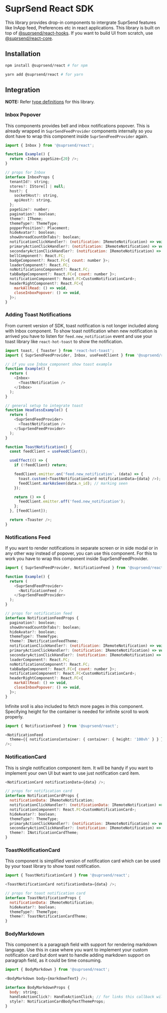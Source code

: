 # SuprSend React SDK

This library provides drop-in components to intergrate SuprSend features like InApp feed, Preferences etc in react applications. This library is built on top of [@suprsend/react-hooks](https://github.com/suprsend/suprsend-react-core). If you want to build UI from scratch, use [@suprsend/react-core](https://github.com/suprsend/suprsend-react-core).

## Installation

```bash
npm install @suprsend/react # for npm

yarn add @suprsend/react # for yarn
```

## Integration

**NOTE:** Refer [type definitions](https://github.com/suprsend/suprsend-react-sdk/blob/main/src/Feed/interface.ts) for this library.

### Inbox Popover

This components provides bell and inbox notifications popover. This is already wrapped in `SuprSendFeedProvider` components internally so you dont have to wrap this component inside `SuprSendFeedProvider` again.

```javascript
import { Inbox } from '@suprsend/react';

function Example() {
  return <Inbox pageSize={20} />;
}

// props for Inbox
interface InboxProps {
  tenantId?: string;
  stores?: IStore[] | null;
  host?: {
    socketHost?: string,
    apiHost?: string,
  };
  pageSize?: number;
  pagination?: boolean;
  theme?: ITheme;
  themeType?: ThemeType;
  popperPosition?: Placement;
  hideAvatar?: boolean;
  showUnreadCountOnTabs?: boolean;
  notificationClickHandler?: (notification: IRemoteNotification) => void;
  primaryActionClickHandler?: (notification: IRemoteNotification) => void;
  secondaryActionClickHandler?: (notification: IRemoteNotification) => void;
  bellComponent?: React.FC;
  badgeComponent?: React.FC<{ count: number }>;
  loaderComponent?: React.FC;
  noNotificationsComponent?: React.FC;
  tabBadgeComponent?: React.FC<{ count: number }>;
  notificationComponent?: React.FC<CustomNotificationCard>;
  headerRightComponent?: React.FC<{
    markAllRead: () => void,
    closeInboxPopover: () => void,
  }>;
}
```

### Adding Toast Notifications

From current version of SDK, toast notification is not longer included along with Inbox component. To show toast notification when new notification is arrived you have to listen for `feed.new_notification` event and use your toast library like `react-hot-toast` to show the notification.

```javascript
import toast, { Toaster } from 'react-hot-toast';
import { SuprSendFeedProvider, Inbox, useFeedClient } from '@suprsend/react';

// if you use Inbox component show toast example
function Example() {
  return (
    <Inbox>
      <ToastNotification />
    </Inbox>
  );
}

// general setup to integrate toast
function HeadlessExample() {
  return (
    <SuprSendFeedProvider>
      <ToastNotification />
    </SuprSendFeedProvider>
  );
}

function ToastNotification() {
  const feedClient = useFeedClient();

  useEffect(() => {
    if (!feedClient) return;

    feedClient.emitter.on('feed.new_notification', (data) => {
      toast.custom(<ToastNotificationCard notificationData={data} />); // show toast with new notification data
      feedClient.markAsSeen(data.n_id); // marking seen
    });

    return () => {
      feedClient.emitter.off('feed.new_notification');
    };
  }, [feedClient]);

  return <Toaster />;
}
```

### Notifications Feed

If you want to render notifications in separate screen or in side modal or in any other way instead of popover, you can use this component. For this to work you have to wrap this component inside SuprSendFeedProvider.

```javascript
import { SuprSendFeedProvider, NotificationFeed } from '@suprsend/react';

function Example() {
  return (
    <SuprSendFeedProvider>
      <NotificationFeed />
    </SuprSendFeedProvider>
  );
}

// props for notification feed
interface NotificationFeedProps {
  pagination?: boolean;
  showUnreadCountOnTabs?: boolean;
  hideAvatar?: boolean;
  themeType?: ThemeType;
  theme?: INotificationFeedTheme;
  notificationClickHandler?: (notification: IRemoteNotification) => void;
  primaryActionClickHandler?: (notification: IRemoteNotification) => void;
  secondaryActionClickHandler?: (notification: IRemoteNotification) => void;
  loaderComponent?: React.FC;
  noNotificationsComponent?: React.FC;
  tabBadgeComponent?: React.FC<{ count: number }>;
  notificationComponent?: React.FC<CustomNotificationCard>;
  headerRightComponent?: React.FC<{
    markAllRead: () => void,
    closeInboxPopover: () => void,
  }>;
}
```

Infinite sroll is also included to fetch more pages in this component. Specifying height for the container is needed for infinite scroll to work properly.

```typescript
import { NotificationFeed } from '@suprsend/react';

<NotificationFeed
  theme={{ notificationsContainer: { container: { height: '100vh' } } }}
/>;
```

### NotificationCard

This is single notification component item. It will be handy if you want to implement your own UI but want to use just notification card item.

```javascript
<NotificationCard notificationData={data} />;

// props for notification card
interface NotificationCardProps {
  notificationData: IRemoteNotification;
  notificationClickHandler?: (notificationData: IRemoteNotification) => void;
  notificationComponent?: React.FC<CustomNotificationCard>;
  hideAvatar?: boolean;
  themeType?: ThemeType;
  primaryActionClickHandler?: (notification: IRemoteNotification) => void;
  secondaryActionClickHandler?: (notification: IRemoteNotification) => void;
  theme?: INotificationCardTheme;
}
```

### ToastNotificationCard

This component is simplified version of notification card which can be used by your toast library to show toast notification.

```javascript
import { ToastNotificationCard } from '@suprsend/react';

<ToastNotificationCard notificationData={data} />;

// props for toast notification card
interface ToastNotificationProps {
  notificationData: IRemoteNotification;
  hideAvatar?: boolean;
  themeType?: ThemeType;
  theme?: ToastNotificationCardTheme;
}
```

### BodyMarkdown

This component is a paragraph field with support for rendering markdown language. Use this in case where you want to implement your custom notification card but dont want to handle adding markdown support on paragraph field, as it could be time consuming.

```javascript
import { BodyMarkdown } from '@suprsend/react';

<BodyMarkdown body={markdownText} />;

interface BodyMarkdownProps {
  body: string;
  handleActionClick?: HandleActionClick; // for links this callback will be executed on click
  style?: NotificationCardBodyTextThemeProps;
}
```
